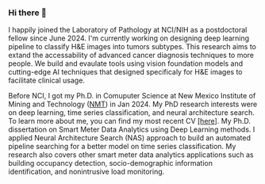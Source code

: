 ### Hi there 👋

<!--
**zhiruiluo/zhiruiluo** is a ✨ _special_ ✨ repository because its `README.md` (this file) appears on your GitHub profile.

Here are some ideas to get you started:

- 🔭 I’m currently working on ...
- 🌱 I’m currently learning ...
- 👯 I’m looking to collaborate on ...
- 🤔 I’m looking for help with ...
- 💬 Ask me about ...
- 📫 How to reach me: ...
- 😄 Pronouns: ...
- ⚡ Fun fact: ...
-->

I happily joined the Laboratory of Pathology at NCI/NIH as a postdoctoral fellow since June 2024. I'm currently working on designing deep learning pipeline to classify H\&E images into tumors subtypes. This research aims to extand the accessability of advanced cancer diagnosis techniques to more people. We build and evaulate tools using vision foundation models and cutting-edge AI techniques that designed specificaly for H\&E images to facilitate clinical usage.

Before NCI, I got my Ph.D. in Comuputer Science at New Mexico Institute of Mining and Technology ([NMT](www.nmt.edu)) in Jan 2024. My PhD research interests were on deep learning, time series classification, and neural architecture search. To learn more about me, you can find my most recent CV [[here]](https://zhiruiluo.github.io/my_cv/main_cv.pdf). My Ph.D. dissertation on Smart Meter Data Analytics using Deep Learning methods. I applied Neural Architecture Search (NAS) approach to build an automated pipeline searching for a better model on time series classification. My research also covers other smart meter data analytics applications such as building occupancy detection, socio-demographic information identification, and nonintrusive load monitoring.
